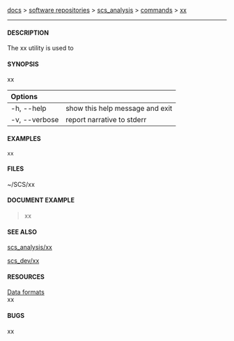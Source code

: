 [docs](https://github.com/south-coast-science/docs/wiki) > 
[software repositories](https://github.com/south-coast-science/docs/wiki/Software-repositories) > 
[scs_analysis](https://github.com/south-coast-science/scs_analysis/wiki) > 
[commands](https://github.com/south-coast-science/scs_analysis/wiki/=-Commands) > 
[xx](https://github.com/south-coast-science/scs_analysis/wiki/=-Commands#xx)
***


#### DESCRIPTION
The xx utility is used to 

#### SYNOPSIS
xx

| Options       |                                 | 
|:--------------|---------------------------------|
| -h, --help    | show this help message and exit |
| -v, --verbose | report narrative to stderr      |

#### EXAMPLES
```
xx
```

#### FILES
~/SCS/xx

#### DOCUMENT EXAMPLE
> xx

#### SEE ALSO
[scs_analysis/xx](xx)  

[scs_dev/xx](../../scs_dev/wiki/xx)  

#### RESOURCES
[Data formats](https://github.com/south-coast-science/scs_dev/wiki/3:-Data-formats)  
xx

#### BUGS
xx
